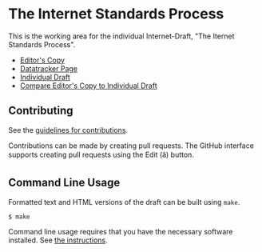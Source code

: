 # The Internet Standards Process

This is the working area for the individual Internet-Draft, "The Iternet Standards Process".

* [Editor's Copy](https://ietf-wg-procon.github.io/draft-ietf-wg-procon-2026bis/#go.draft-ietf-wg-procon-2026bis.html)
* [Datatracker Page](https://datatracker.ietf.org/doc/draft-ietf-wg-procon-2026bis)
* [Individual Draft](https://datatracker.ietf.org/doc/html/draft-ietf-wg-procon-2026bis)
* [Compare Editor's Copy to Individual Draft](https://ietf-wg-procon.github.io/draft-ietf-wg-procon-2026bis/#go.draft-ietf-wg-procon-2026bis.diff)


## Contributing

See the
[guidelines for contributions](https://github.com/ietf-wg-procon/draft-ietf-wg-procon-2026bis/blob/main/CONTRIBUTING.md).

Contributions can be made by creating pull requests.
The GitHub interface supports creating pull requests using the Edit (â) button.


## Command Line Usage

Formatted text and HTML versions of the draft can be built using `make`.

```sh
$ make
```

Command line usage requires that you have the necessary software installed.  See
[the instructions](https://github.com/martinthomson/i-d-template/blob/main/doc/SETUP.md).

